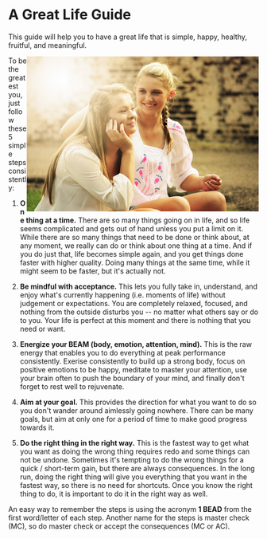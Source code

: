 A Great Life Guide
==================

This guide will help you to have a great life that is simple, happy, healthy, fruitful, and meaningful.

<img align="right" src="happiness.jpg" width="467px">

To be the greatest you, just follow these 5 simple steps consistently:

1. **One thing at a time.** There are so many things going on in life, and so life seems complicated and gets out of
   hand unless you put a limit on it. While there are so many things that need to be done or think about, at any moment,
   we really can do or think about one thing at a time. And if you do just that, life becomes simple again, and you get
   things done faster with higher quality. Doing many things at the same time, while it might seem to be faster, but
   it's actually not.

2. **Be mindful with acceptance.** This lets you fully take in, understand, and enjoy what's currently happening (i.e.
   moments of life) without judgement or expectations. You are completely relaxed, focused, and nothing from the outside
   disturbs you -- no matter what others say or do to you. Your life is perfect at this moment and there is nothing that
   you need or want.

3. **Energize your BEAM (body, emotion, attention, mind).** This is the raw energy that enables you to do everything
   at peak performance consistently. Exerise consistently to build up a strong body, focus on positive emotions to be
   happy, meditate to master your attention, use your brain often to push the boundary of your mind, and finally
   don't forget to rest well to rejuvenate.

4. **Aim at your goal.** This provides the direction for what you want to do so you don't wander around aimlessly going
   nowhere. There can be many goals, but aim at only one for a period of time to make good progress towards it.

5. **Do the right thing in the right way.** This is the fastest way to get what you want as doing the wrong thing
   requires redo and some things can not be undone. Sometimes it's tempting to do the wrong things for a quick /
   short-term gain, but there are always consequences. In the long run, doing the right thing will give you everything
   that you want in the fastest way, so there is no need for shortcuts. Once you know the right thing to do, it is
   important to do it in the right way as well.

An easy way to remember the steps is using the acronym **1 BEAD** from the first word/letter of each step. Another name
for the steps is master check (MC), so do master check or accept the consequences (MC or AC).
